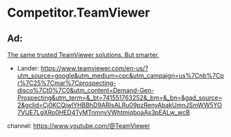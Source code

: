 # Competitor.TeamViewer
## Ad:
[The same trusted TeamViewer solutions. But smarter.](https://youtu.be/Y3MzrcHlHLc)
- Lander: https://www.teamviewer.com/en-us/?utm_source=google&utm_medium=cpc&utm_campaign=us%7Cnb%7Cpr%7C25%7Cmar%7Cprospecting-disco%7Ct0%7C0&utm_content=Demand-Gen-Prospecting&utm_term=&_bt=741551763252&_bm=&_bn=&gad_source=2&gclid=Cj0KCQjwlYHBBhD9ARIsALRu09pzRenyAbakUmnJSmWW5YO7VUE7LgXRo0HED4TyMTnmnyVWhtmiqboaAs3pEALw_wcB

channel: https://www.youtube.com/@TeamViewer

